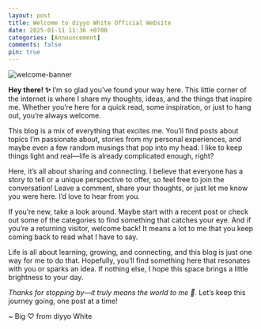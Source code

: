 ```yaml
---
layout: post
title: Welcome to diyyo White Official Website
date: 2025-01-11 11:36 +0700
categories: [Announcement]
comments: false
pin: true
---
```


![welcome-banner](https://dyo.pages.dev/img/diyyo/welcomebanner25.png)

**Hey there! ✨** I’m so glad you’ve found your way here. This little corner of the internet is where I share my thoughts, ideas, and the things that inspire me. Whether you’re here for a quick read, some inspiration, or just to hang out, you’re always welcome.

This blog is a mix of everything that excites me. You’ll find posts about topics I’m passionate about, stories from my personal experiences, and maybe even a few random musings that pop into my head. I like to keep things light and real—life is already complicated enough, right?

Here, it’s all about sharing and connecting. I believe that everyone has a story to tell or a unique perspective to offer, so feel free to join the conversation! Leave a comment, share your thoughts, or just let me know you were here. I’d love to hear from you.

If you’re new, take a look around. Maybe start with a recent post or check out some of the categories to find something that catches your eye. And if you’re a returning visitor, welcome back! It means a lot to me that you keep coming back to read what I have to say.

Life is all about learning, growing, and connecting, and this blog is just one way for me to do that. Hopefully, you’ll find something here that resonates with you or sparks an idea. If nothing else, I hope this space brings a little brightness to your day.

*Thanks for stopping by—it truly means the world to me 💖.* Let’s keep this journey going, one post at a time!

~ Big ♡ from diyyo White